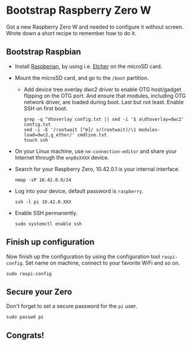 # Bootstrap Raspberry Zero W

Got a new Raspberry Zero W and needed to configure it without screen. Wrote 
down a short recipe to remember how to do it.

## Bootstrap Raspbian

- Install [Raspberian](), by using i.e. [Etcher]() on the microSD card.

- Mount the microSD card, and go to the `/boot` partition.

    - Add device tree overlay dwc2 driver to enable OTG host/gadget flipping on the OTG port. And ensure that modules, including OTG network driver, are loaded during boot. Last but not least. Enable SSH on first boot.

        ```
        grep -q ^dtoverlay config.txt || sed -i '$ a\dtoverlay=dwc2' config.txt
        sed -i -E '/rootwait [^m]/ s/(rootwait)/\1 modules-load=dwc2,g_ether/' cmdline.txt
        touch ssh
        ```

- On your Linux machine, use `nm-connection-editor` and share your Internet through the `enp0sXXXX` device.

- Search for your Raspberry Zero, 10.42.0.1 is your internal interface.

    ```
    nmap -sP 10.42.0.0/24
    ```

- Log into your device, default password is `raspberry`.

    ```
    ssh -l pi 10.42.0.XXX
    ```

- Enable SSH permanently.

    ```
    sudo systemctl enable ssh
    ```

## Finish up configuration

Now finish up the configuration by using the configuration tool `raspi-config`. Set name on machine, connect to your favorite WiFi and so on.

```
sudo raspi-config
```

## Secure your Zero

Don't forget to set a secure password for the `pi` user.

```
sudo passwd pi
```

## Congrats!

[Raspberian]: https://www.raspberrypi.org/downloads/raspbian/
[Etcher]: https://etcher.io/
